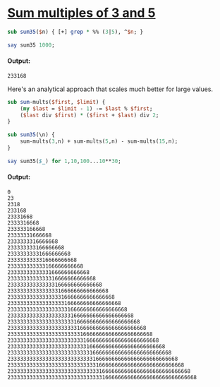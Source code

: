 [1]: http://rosettacode.org/wiki/Sum_multiples_of_3_and_5

# [Sum multiples of 3 and 5][1]

```perl
sub sum35($n) { [+] grep * %% (3|5), ^$n; }
 
say sum35 1000;
```

#### Output:
```
233168
```


Here's an analytical approach that scales much better for large values.

```perl
sub sum-mults($first, $limit) {
    (my $last = $limit - 1) -= $last % $first;
    ($last div $first) * ($first + $last) div 2;
}
 
sub sum35(\n) {
    sum-mults(3,n) + sum-mults(5,n) - sum-mults(15,n);
}
 
say sum35($_) for 1,10,100...10**30;
```

#### Output:
```
0
23
2318
233168
23331668
2333316668
233333166668
23333331666668
2333333316666668
233333333166666668
23333333331666666668
2333333333316666666668
233333333333166666666668
23333333333331666666666668
2333333333333316666666666668
233333333333333166666666666668
23333333333333331666666666666668
2333333333333333316666666666666668
233333333333333333166666666666666668
23333333333333333331666666666666666668
2333333333333333333316666666666666666668
233333333333333333333166666666666666666668
23333333333333333333331666666666666666666668
2333333333333333333333316666666666666666666668
233333333333333333333333166666666666666666666668
23333333333333333333333331666666666666666666666668
2333333333333333333333333316666666666666666666666668
233333333333333333333333333166666666666666666666666668
23333333333333333333333333331666666666666666666666666668
2333333333333333333333333333316666666666666666666666666668
233333333333333333333333333333166666666666666666666666666668
```
